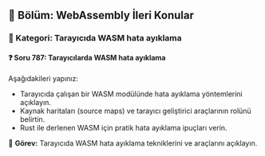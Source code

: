 ## 📘 Bölüm: WebAssembly İleri Konular  
### 🔹 Kategori: Tarayıcıda WASM hata ayıklama  
#### ❓ Soru 787: Tarayıcılarda WASM hata ayıklama

Aşağıdakileri yapınız:

- Tarayıcıda çalışan bir WASM modülünde hata ayıklama yöntemlerini açıklayın.
- Kaynak haritaları (source maps) ve tarayıcı geliştirici araçlarının rolünü belirtin.
- Rust ile derlenen WASM için pratik hata ayıklama ipuçları verin.

🔧 **Görev:** Tarayıcıda WASM hata ayıklama tekniklerini ve araçlarını açıklayın.
